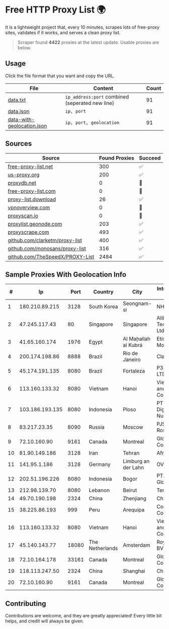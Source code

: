 
# Free HTTP Proxy List 🌍

It is a lightweight project that, every 10 minutes, scrapes lots of free-proxy sites, validates if it works, and serves a clean proxy list.


> Scraper found **4422** proxies at the latest update. Usable proxies are below.

## Usage

Click the file format that you want and copy the URL.


|File|Content|Count|
|----|-------|-----|
|[data.txt](https://raw.githubusercontent.com/themiralay/Proxy-List-World/master/data.txt)|`ip_address:port` combined (seperated new line)|91|
|[data.json](https://raw.githubusercontent.com/themiralay/Proxy-List-World/master/data.json)|`ip, port`|91|
|[data-with-geolocation.json](https://raw.githubusercontent.com/themiralay/Proxy-List-World/master/data-with-geolocation.json)|`ip, port, geolocation`|91|

## Sources

|Source|Found Proxies|Succeed|
|------|-------------|-------|
|[free-proxy-list.net](https://free-proxy-list.net)|300|✅|
|[us-proxy.org](https://www.us-proxy.org)|200|✅|
|[proxydb.net](http://proxydb.net)|0|🚫|
|[free-proxy-list.com](https://free-proxy-list.com/?page=&port=&type%5B%5D=http&type%5B%5D=https&up_time=0&search=Search)|0|🚫|
|[proxy-list.download](https://www.proxy-list.download/HTTP)|26|✅|
|[vpnoverview.com](https://vpnoverview.com/privacy/anonymous-browsing/free-proxy-servers)|0|🚫|
|[proxyscan.io](https://www.proxyscan.io)|0|🚫|
|[proxylist.geonode.com](https://proxylist.geonode.com/api/proxy-list?limit=300&page=1&sort_by=lastChecked&sort_type=desc&protocols=http,https)|203|✅|
|[proxyscrape.com](https://api.proxyscrape.com/v2/?request=displayproxies&protocol=http&timeout=10000&country=all&ssl=all&anonymity=all)|493|✅|
|[github.com/clarketm/proxy-list](https://raw.githubusercontent.com/clarketm/proxy-list/master/proxy-list-raw.txt)|400|✅|
|[github.com/monosans/proxy-list](https://raw.githubusercontent.com/monosans/proxy-list/main/proxies/http.txt)|316|✅|
|[github.com/TheSpeedX/PROXY-List](https://raw.githubusercontent.com/TheSpeedX/PROXY-List/master/http.txt)|2484|✅|


## Sample Proxies With Geolocation Info

|#|Ip|Port|Country|City|Internet Service Provider|
|-|--|----|-------|----|-------------------------|
|1|180.210.89.215|3128|South Korea|Seongnam-si|NHNCLOUD|
|2|47.245.117.43|80|Singapore|Singapore|Alibaba (US) Technology Co., Ltd.|
|3|41.65.160.174|1976|Egypt|Al Maḩallah al Kubrá|Etisalat Misr Mobile BB|
|4|200.174.198.86|8888|Brazil|Rio de Janeiro|Claro S.A|
|5|45.174.191.135|8080|Brazil|Fortaleza|P3 Telecom LTDA|
|6|113.160.133.32|8080|Vietnam|Hanoi|VietNam Post and Telecom Corporation|
|7|103.186.193.135|8080|Indonesia|Ploso|PT Lentera Digital Nusantara|
|8|83.217.23.35|8090|Russia|Moscow|PJSC Rostelecom|
|9|72.10.160.90|9161|Canada|Montreal|GloboTech Communications|
|10|81.90.149.186|3128|Iran|Tehran|Afranet|
|11|141.95.1.186|3128|Germany|Limburg an der Lahn|OVH SAS|
|12|202.51.196.226|8080|Indonesia|Bogor|PT. Sejahtera Globalindo|
|13|212.98.139.70|8080|Lebanon|Beirut|TerraNet sal|
|14|49.70.190.198|2324|China|Zhenjiang|Chinanet|
|15|38.225.86.193|999|Peru|Arequipa|Cogent Communications|
|16|113.160.133.32|8080|Vietnam|Hanoi|VietNam Post and Telecom Corporation|
|17|45.140.143.77|18080|The Netherlands|Amsterdam|RoyaleHosting BV|
|18|72.10.164.178|33161|Canada|Montreal|GloboTech Communications|
|19|118.113.247.50|2324|China|Shanghai|Chinanet|
|20|72.10.160.90|9161|Canada|Montreal|GloboTech Communications|



## Contributing

Contributions are welcome, and they are greatly appreciated! Every
little bit helps, and credit will always be given.

